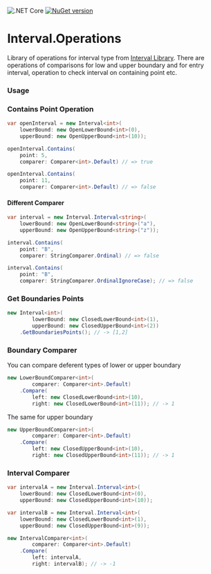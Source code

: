 ![.NET Core](https://github.com/RetailRocket/Interval.Operations/workflows/.NET%20Core/badge.svg)
[![NuGet version](https://img.shields.io/nuget/v/Interval.Operations.svg?style=flat-square)](https://www.nuget.org/packages/Interval.Operations/)

# Interval.Operations
Library of operations for interval type from [Interval Library](https://github.com/RetailRocket/Interval). There are operations of comparisons for low and upper boundary and for entry interval, operation to check interval on containing point etc.

### Usage ###

### Contains Point Operation

```csharp
var openInterval = new Interval<int>(
    lowerBound: new OpenLowerBound<int>(0),
    upperBound: new OpenUpperBound<int>(10));

openInterval.Contains(
    point: 5,
    comparer: Comparer<int>.Default) // => true

openInterval.Contains(
    point: 11,
    comparer: Comparer<int>.Default) // => false

```

#### Different Comparer

```csharp
var interval = new Interval.Interval<string>(
    lowerBound: new OpenLowerBound<string>("a"),
    upperBound: new OpenUpperBound<string>("z"));

interval.Contains(
    point: "B",
    comparer: StringComparer.Ordinal) // => false

interval.Contains(
    point: "B",
    comparer: StringComparer.OrdinalIgnoreCase); // => false
```

### Get Boundaries Points

```csharp
new Interval<int>(
        lowerBound: new ClosedLowerBound<int>(1),
        upperBound: new ClosedUpperBound<int>(2))
    .GetBoundariesPoints(); // -> [1,2]
```

### Boundary Comparer
You can compare deferent types of lower or upper boundary

```csharp
new LowerBoundComparer<int>(
        comparer: Comparer<int>.Default)
    .Compare(
        left: new ClosedLowerBound<int>(10),
        right: new ClosedLowerBound<int>(11)); // -> 1
```

The same for upper boundary

```csharp
new UpperBoundComparer<int>(
        comparer: Comparer<int>.Default)
    .Compare(
        left: new ClosedUpperBound<int>(10),
        right: new ClosedUpperBound<int>(11)); // -> 1
```

### Interval Comparer

```csharp
var intervalA = new Interval.Interval<int>(
    lowerBound: new ClosedLowerBound<int>(0),
    upperBound: new ClosedUpperBound<int>(10));

var intervalB = new Interval.Interval<int>(
    lowerBound: new ClosedLowerBound<int>(1),
    upperBound: new ClosedUpperBound<int>(9));

new IntervalComparer<int>(
        comparer: Comparer<int>.Default)
    .Compare(
        left: intervalA,
        right: intervalB); // -> -1
```